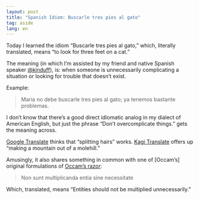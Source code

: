 ```yaml
---
layout: post
title: "Spanish Idiom: Buscarle tres pies al gato"
tag: aside
lang: en
---
```


Today I learned the idiom “Buscarle tres pies al gato,” which, literally
translated, means “to look for three feet on a cat.”

The meaning (in which I’m assisted by my friend and native Spanish speaker
[@kinduff][KI]), is: when someone is unnecessarily complicating a situation or
looking for trouble that doesn’t exist.

Example:

> Maria no debe buscarle tres pies al gato; ya tenemos bastante problemas.

I don’t know that there’s a good direct idiomatic analog in my dialect of
American English, but just the phrase “Don’t overcomplicate things.” gets the
meaning across.

[Google Translate][GT] thinks that “splitting hairs” works. [Kagi Translate][KT]
offers up “making a mountain out of a molehill.”

Amusingly, it also shares something in common with one of [Occam’s] original
formulations of [Occam’s razor][OR]:

> Non sunt multiplicanda entia sine necessitate

Which, translated, means “Entities should not be multiplied unnecessarily.”

[OR]: https://en.wikipedia.org/wiki/Occam's_razor
[KI]: https://kinduff.com
[GT]: https://translate.google.com/
[KT]: https://translate.kagi.com/

